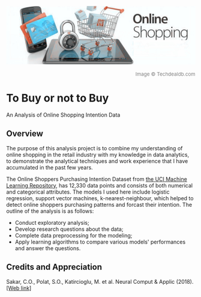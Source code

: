 ![Image of Online Shopping](https://github.com/vcai01/to_buy_or_not_to_buy_classification/blob/master/online-banner.jpg)
<div align="right"><font color=grey size=2>Image © Techdealdb.com</font></div>

# To Buy or not to Buy
An Analysis of Online Shopping Intention Data

## Overview

The purpose of this analysis project is to combine my understanding of online shopping in the retail industry with my knowledge in data analytics, to demonstrate the analytical techniques and work experience that I have accumulated in the past few years.

The Online Shoppers Purchasing Intention Dataset from  <a href="https://archive.ics.uci.edu/ml/datasets/Online+Shoppers+Purchasing+Intention+Dataset#">the UCI Machine Learning Repository</a>, has 12,330 data points and consists of both numerical and categorical attributes. The models I used here include logistic regression, support vector machines, k-nearest-neighbour, which helped to detect online shoppers purchasing patterns and forcast their intention. The outline of the analysis is as follows:

- Conduct exploratory analysis;
- Develop research questions about the data;
- Complete data preprocessing for the modeling;
- Apply learning algorithms to compare various models' performances and answer the questions.

## Credits and Appreciation

Sakar, C.O., Polat, S.O., Katircioglu, M. et al. Neural Comput & Applic (2018). <a href="https://link.springer.com/article/10.1007%2Fs00521-018-3523-0">[Web link]</a>

